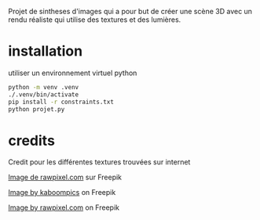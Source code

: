 Projet de sintheses d'images qui a pour but de créer une scène 3D avec un rendu réaliste qui utilise des textures et des lumières.
# installation
utiliser un environnement virtuel python
```bash
python -m venv .venv
./.venv/bin/activate
pip install -r constraints.txt
python projet.py
```
# credits
Credit pour les différentes textures trouvées sur internet

<a href="https://fr.freepik.com/vecteurs-libre/fond-design-texture-bois-chene_16339745.htm#query=wood%20texture&position=3&from_view=keyword&track=ais&uuid=148b4a16-e491-483e-b3db-329e87d4dd96">Image de rawpixel.com</a> sur Freepik

<a href="https://www.freepik.com/free-photo/close-up-green-bush_933064.htm#query=leaf%20texture&position=3&from_view=keyword&track=ais&uuid=845c733e-7c37-4f60-8ad7-a94cc511f687">Image by kaboompics</a> on Freepik

<a href="https://www.freepik.com/free-photo/misty-starry-night-sky-background_18416440.htm#query=night%20sky%20texture&position=0&from_view=keyword&track=ais&uuid=fe90f129-17a6-4167-8804-afbab48dbc88">Image by rawpixel.com</a> on Freepik